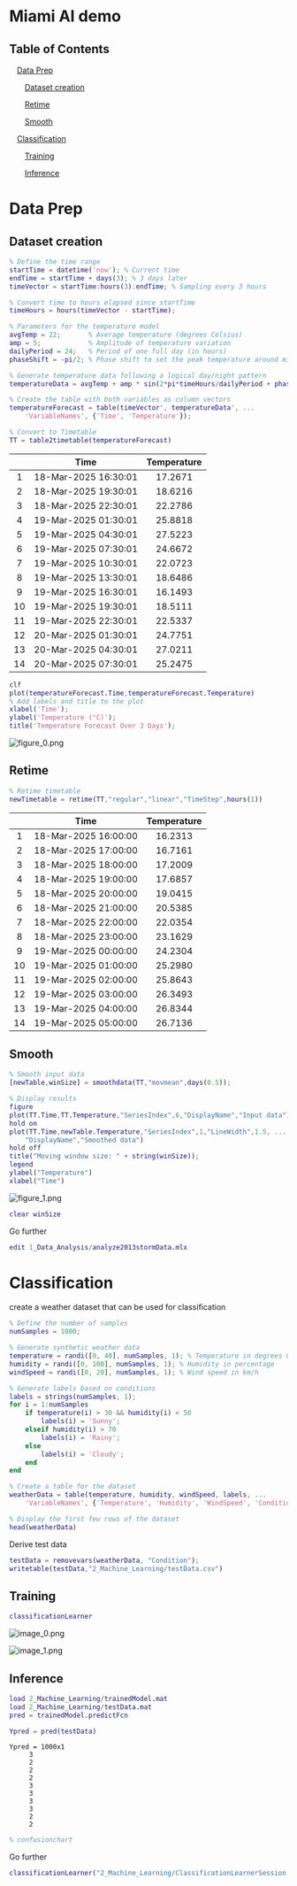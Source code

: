 
# Miami AI demo
<a name="beginToc"></a>

## Table of Contents
&emsp;[Data Prep](#data-prep)
 
&emsp;&emsp;[Dataset creation](#dataset-creation)
 
&emsp;&emsp;[Retime](#retime)
 
&emsp;&emsp;[Smooth](#smooth)
 
&emsp;[Classification](#classification)
 
&emsp;&emsp;[Training](#training)
 
&emsp;&emsp;[Inference](#inference)
 
<a name="endToc"></a>

# Data Prep
## Dataset creation
```matlab
% Define the time range
startTime = datetime('now'); % Current time
endTime = startTime + days(3); % 3 days later
timeVector = startTime:hours(3):endTime; % Sampling every 3 hours

% Convert time to hours elapsed since startTime
timeHours = hours(timeVector - startTime);

% Parameters for the temperature model
avgTemp = 22;       % Average temperature (degrees Celsius)
amp = 5;            % Amplitude of temperature variation
dailyPeriod = 24;   % Period of one full day (in hours)
phaseShift = -pi/2; % Phase shift to set the peak temperature around midday

% Generate temperature data following a logical day/night pattern
temperatureData = avgTemp + amp * sin(2*pi*timeHours/dailyPeriod + phaseShift) + randn(size(timeHours))*0.5;

% Create the table with both variables as column vectors
temperatureForecast = table(timeVector', temperatureData', ...
    'VariableNames', {'Time', 'Temperature'});

% Convert to Timetable
TT = table2timetable(temperatureForecast)
```
| |Time|Temperature|
|:--:|:--:|:--:|
|1|18-Mar-2025 16:30:01|17.2671|
|2|18-Mar-2025 19:30:01|18.6216|
|3|18-Mar-2025 22:30:01|22.2786|
|4|19-Mar-2025 01:30:01|25.8818|
|5|19-Mar-2025 04:30:01|27.5223|
|6|19-Mar-2025 07:30:01|24.6672|
|7|19-Mar-2025 10:30:01|22.0723|
|8|19-Mar-2025 13:30:01|18.6486|
|9|19-Mar-2025 16:30:01|16.1493|
|10|19-Mar-2025 19:30:01|18.5111|
|11|19-Mar-2025 22:30:01|22.5337|
|12|20-Mar-2025 01:30:01|24.7751|
|13|20-Mar-2025 04:30:01|27.0211|
|14|20-Mar-2025 07:30:01|25.2475|

```matlab
clf
plot(temperatureForecast.Time,temperatureForecast.Temperature)
% Add labels and title to the plot
xlabel('Time');
ylabel('Temperature (°C)');
title('Temperature Forecast Over 3 Days');
```

![figure_0.png](README_media/figure_0.png)

## Retime
```matlab
% Retime timetable
newTimetable = retime(TT,"regular","linear","TimeStep",hours(1))
```
| |Time|Temperature|
|:--:|:--:|:--:|
|1|18-Mar-2025 16:00:00|16.2313|
|2|18-Mar-2025 17:00:00|16.7161|
|3|18-Mar-2025 18:00:00|17.2009|
|4|18-Mar-2025 19:00:00|17.6857|
|5|18-Mar-2025 20:00:00|19.0415|
|6|18-Mar-2025 21:00:00|20.5385|
|7|18-Mar-2025 22:00:00|22.0354|
|8|18-Mar-2025 23:00:00|23.1629|
|9|19-Mar-2025 00:00:00|24.2304|
|10|19-Mar-2025 01:00:00|25.2980|
|11|19-Mar-2025 02:00:00|25.8643|
|12|19-Mar-2025 03:00:00|26.3493|
|13|19-Mar-2025 04:00:00|26.8344|
|14|19-Mar-2025 05:00:00|26.7136|

## Smooth
```matlab
% Smooth input data
[newTable,winSize] = smoothdata(TT,"movmean",days(0.5));

% Display results
figure
plot(TT.Time,TT.Temperature,"SeriesIndex",6,"DisplayName","Input data")
hold on
plot(TT.Time,newTable.Temperature,"SeriesIndex",1,"LineWidth",1.5, ...
    "DisplayName","Smoothed data")
hold off
title("Moving window size: " + string(winSize));
legend
ylabel("Temperature")
xlabel("Time")
```

![figure_1.png](README_media/figure_1.png)

```matlab
clear winSize
```

Go further

```matlab
edit 1_Data_Analysis/analyze2013stormData.mlx
```

# Classification

create a weather dataset that can be used for classification

```matlab
% Define the number of samples
numSamples = 1000;

% Generate synthetic weather data
temperature = randi([0, 40], numSamples, 1); % Temperature in degrees Celsius
humidity = randi([0, 100], numSamples, 1); % Humidity in percentage
windSpeed = randi([0, 20], numSamples, 1); % Wind speed in km/h

% Generate labels based on conditions
labels = strings(numSamples, 1);
for i = 1:numSamples
    if temperature(i) > 30 && humidity(i) < 50
        labels(i) = 'Sunny';
    elseif humidity(i) > 70
        labels(i) = 'Rainy';
    else
        labels(i) = 'Cloudy';
    end
end

% Create a table for the dataset
weatherData = table(temperature, humidity, windSpeed, labels, ...
    'VariableNames', {'Temperature', 'Humidity', 'WindSpeed', 'Condition'});

% Display the first few rows of the dataset
head(weatherData)
```

Derive test data

```matlab
testData = removevars(weatherData, "Condition");
writetable(testData,"2_Machine_Learning/testData.csv")
```

## Training
```matlab
classificationLearner
```

![image_0.png](README_media/image_0.png)


![image_1.png](README_media/image_1.png)

## Inference
```matlab
load 2_Machine_Learning/trainedModel.mat
load 2_Machine_Learning/testData.mat
pred = trainedModel.predictFcn
```

```matlab
Ypred = pred(testData)
```

```matlabTextOutput
Ypred = 1000x1
     3
     2
     2
     2
     3
     3
     3
     3
     2
     2

```

```matlab
% confusionchart
```

Go further

```matlab
classificationLearner("2_Machine_Learning/ClassificationLearnerSession.mat")
```
